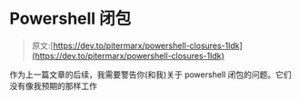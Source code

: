 # Powershell 闭包

> 原文:[https://dev.to/pitermarx/powershell-closures-1ldk](https://dev.to/pitermarx/powershell-closures-1ldk)

作为上一篇文章的后续，我需要警告你(和我)关于 powershell 闭包的问题。它们没有像我预期的那样工作
